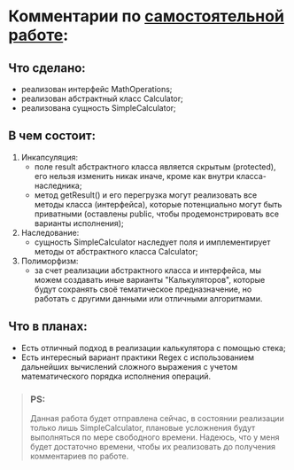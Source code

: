 # Комментарии по [самостоятельной работе](https://github.com/AllIWantIsNotAvailable/GeekBrains_OOP/tree/main/seminars/Sem02_Abstraction_interfaces_and_Design_example/HomeWork):

## Что сделано:
- реализован интерфейс MathOperations;
- реализован абстрактный класс Calculator;
- реализована сущность SimpleCalculator;

## В чем состоит:
1. Инкапсуляция:
   - поле result абстрактного класса является скрытым (protected), его нельзя изменить никак иначе, кроме как внутри
класса-наследника;
   - метод getResult() и его перегрузка могут реализовать все методы класса (интерфейса), которые потенциально могут
быть приватными (оставлены public, чтобы продемонстрировать все варианты исполнения);
2. Наследование:
   - сущность SimpleCalculator наследует поля и имплементирует методы от абстрактного класса Calculator;
3. Полиморфизм:
   - за счет реализации абстрактного класса и интерфейса, мы можем создавать иные варианты "Калькуляторов", которые
будут сохранять своё тематическое предназначение, но работать с другими данными или отличными алгоритмами.

## Что в планах:
- Есть отличный подход в реализации калькулятора с помощью стека;
- Есть интересный вариант практики Regex с использованием дальнейших вычислений сложного выражения с учетом
математического порядка исполнения операций.

> ### PS:
> Данная работа будет отправлена сейчас, в состоянии реализации только лишь SimpleCalculator, плановые усложнения будут 
> выполняться по мере свободного времени. Надеюсь, что у меня будет достаточно времени, чтобы их реализовать до получения 
> комментариев по работе.
